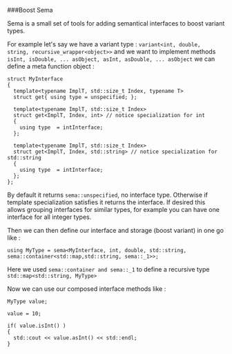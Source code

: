 
###Boost Sema 

Sema is a small set of tools for adding semantical interfaces to boost variant types.

For example let's say we have a variant type : `variant<int, double, string, recursive_wrapper<object>>` and we want to implement methods
`isInt, isDouble, ... asObject, asInt, asDouble, ... asObject` we can define a meta function object :

```
struct MyInterface
{
  template<typename ImplT, std::size_t Index, typename T>
  struct get{ using type = unspecified; }; 
  
  template<typename ImplT, std::size_t Index>
  struct get<ImplT, Index, int> // notice specialization for int
  { 
    using type  = intInterface;
  }; 
  
  template<typename ImplT, std::size_t Index>
  struct get<ImplT, Index, std::string> // notice specialization for std::string
  { 
    using type  = intInterface;
  }; 
};
```

By default it returns `sema::unspecified`, no interface type. Otherwise if template specialization satisfies it returns the interface. If desired this allows grouping interfaces for similar types, for example you can have one interface for all integer types.

Then we can then define our interface and storage (boost variant) in one go like :

```
using MyType = sema<MyInterface, int, double, std::string, sema::container<std::map,std::string, sema::_1>>;
```
Here we used `sema::container and sema::_1` to define a recursive type `std::map<std::string, MyType>`

Now we can use our composed interface methods like :

```
MyType value;

value = 10;

if( value.isInt() )
{
  std::cout << value.asInt() << std::endl;
}
```
